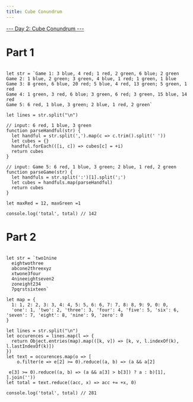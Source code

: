 ```yaml
---
title: Cube Conundrum
---
```


[--- Day 2: Cube Conundrum ---](https://adventofcode.com/2023/day/2)

# Part 1

<pre class="breakout"><code>
let str = `Game 1: 3 blue, 4 red; 1 red, 2 green, 6 blue; 2 green
Game 2: 1 blue, 2 green; 3 green, 4 blue, 1 red; 1 green, 1 blue
Game 3: 8 green, 6 blue, 20 red; 5 blue, 4 red, 13 green; 5 green, 1 red
Game 4: 1 green, 3 red, 6 blue; 3 green, 6 red; 3 green, 15 blue, 14 red
Game 5: 6 red, 1 blue, 3 green; 2 blue, 1 red, 2 green`

let lines = str.split("\n")

// input: 6 red, 1 blue, 3 green
function parseHandful(str) {
  let handful = str.split(',').map(c => c.trim().split(' '))
  let cubes = {}
  handful.forEach(([i, c]) => cubes[c] = +i)
  return cubes
}

// input: Game 5: 6 red, 1 blue, 3 green; 2 blue, 1 red, 2 green
function parseGame(str) {
  let handfuls = str.split(':')[1].split(';')
  let cubes = handfuls.map(parseHandful)
  return cubes
}

let maxRed = 12, maxGreen =1

console.log('total', total) // 142
</code></pre>

# Part 2


<pre class="breakout"><code>
let str = `two1nine
  eightwothree
  abcone2threexyz
  xtwone3four
  4nineeightseven2
  zoneight234
  7pqrstsixteen`

let map = {
  1: 1, 2: 2, 3: 3, 4: 4, 5: 5, 6: 6, 7: 7, 8: 8, 9: 9, 0: 0,
  'one': 1, 'two': 2, 'three': 3, 'four': 4, 'five': 5, 'six': 6, 'seven': 7, 'eight': 8, 'nine': 9, 'zero': 0
}

let lines = str.split("\n")
let occurences = lines.map(l => {
  return Object.entries(map).map(([k, v]) => [k, v, l.indexOf(k), l.lastIndexOf(k)])
})
let text = occurences.map(o => [
	o.filter(e => e[2] >= 0).reduce((a, b) => (a && a[2] <pre b[2]) ? a : b)[1],
	o.filter(e => e[3] >= 0).reduce((a, b) => (a && a[3] > b[3]) ? a : b)[1],
].join(''))
let total = text.reduce((acc, x) => acc += +x, 0)

console.log('total', total) // 281
</code></pre>
